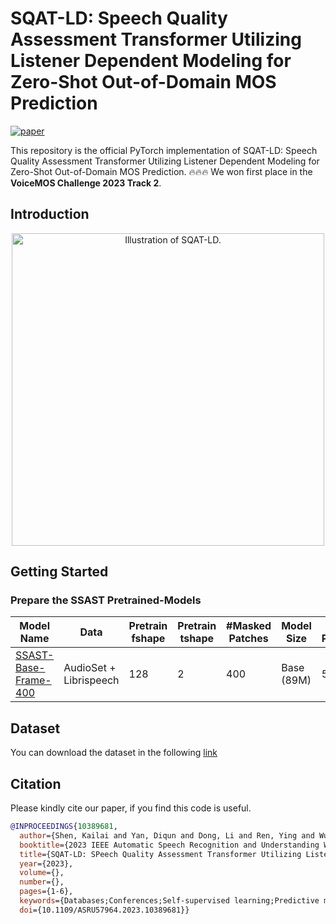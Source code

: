 # SQAT-LD: Speech Quality Assessment Transformer Utilizing Listener Dependent Modeling for Zero-Shot Out-of-Domain MOS Prediction

[![paper](https://img.shields.io/badge/IEEE-Paper-green.svg)](https://ieeexplore.ieee.org/document/10389681)

This repository is the official PyTorch implementation of SQAT-LD: Speech Quality Assessment Transformer Utilizing Listener Dependent Modeling for Zero-Shot Out-of-Domain MOS Prediction. :fire::fire::fire: We won first place in the **VoiceMOS Challenge 2023 Track 2**.




## Introduction ##

<p align="center"><img src="./poster/poster-asru.png" alt="Illustration of SQAT-LD." width="500"/></p>


## Getting Started  
### Prepare the SSAST Pretrained-Models

| Model Name                                                                                        | Data  | Pretrain fshape | Pretrain tshape | #Masked   Patches | Model Size  | Avg Audio  Performance | Avg Speech  Performance |
|---------------------------------------------------------------------------------------------------|-------|-----------------|-----------------|-------------------|-------------|------------------------|-------------------------|
| [SSAST-Base-Frame-400](https://www.dropbox.com/s/nx6nl4d4bl71sm8/SSAST-Base-Frame-400.pth?dl=1)   | AudioSet + Librispeech | 128             | 2               | 400               | Base (89M)  | 57.6                   | 84.0                    |

## Dataset ##
You can download the dataset in the following  <a href="https://zenodo.org/record/6572573#.ZCorDy8Rr0o" target="_blank">link</a> 




## Citation ##

Please kindly cite our paper, if you find this code is useful.
```bibtex
@INPROCEEDINGS{10389681,
  author={Shen, Kailai and Yan, Diqun and Dong, Li and Ren, Ying and Wu, Xiaoxun and Hu, Jing},
  booktitle={2023 IEEE Automatic Speech Recognition and Understanding Workshop (ASRU)}, 
  title={SQAT-LD: SPeech Quality Assessment Transformer Utilizing Listener Dependent Modeling for Zero-Shot Out-of-Domain MOS Prediction}, 
  year={2023},
  volume={},
  number={},
  pages={1-6},
  keywords={Databases;Conferences;Self-supervised learning;Predictive models;Transformers;Quality assessment;Automatic speech recognition;VoiceMOS Challenge;synthetic speech evaluation;MOS prediction;self-supervised learning;zero-shot},
  doi={10.1109/ASRU57964.2023.10389681}}
```


